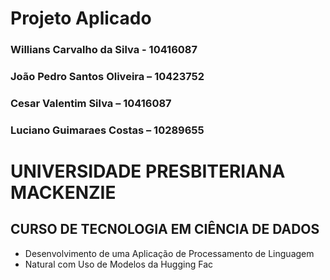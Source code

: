 # Projeto Aplicado
### Willians Carvalho da Silva - 10416087
### João Pedro Santos Oliveira – 10423752
### Cesar Valentim Silva – 10416087
### Luciano Guimaraes Costas – 10289655

# UNIVERSIDADE PRESBITERIANA MACKENZIE
## CURSO DE TECNOLOGIA EM CIÊNCIA DE DADOS
- Desenvolvimento de uma Aplicação de Processamento de Linguagem
- Natural com Uso de Modelos da Hugging Fac


